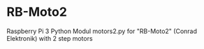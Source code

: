 # RB-Moto2
Raspberry Pi 3 Python Modul motors2.py for "RB-Moto2" (Conrad Elektronik) with 2 step motors
